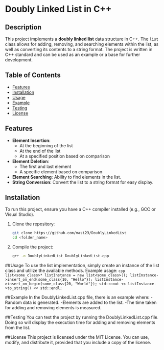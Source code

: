 # Doubly Linked List in C++

## Description

This project implements a **doubly linked list** data structure in C++. The `list` class allows for adding, removing, and searching elements within the list, as well as converting its contents to a string format. The project is written in C++ standard and can be used as an example or a base for further development.

## Table of Contents

- [Features](#features)
- [Installation](#installation)
- [Usage](#usage)
- [Example](#example)
- [Testing](#testing)
- [License](#license)

## Features

- **Element Insertion**:
  - At the beginning of the list
  - At the end of the list
  - At a specified position based on comparison
- **Element Deletion**:
  - The first and last element
  - A specific element based on comparison
- **Element Searching**: Ability to find elements in the list.
- **String Conversion**: Convert the list to a string format for easy display.

## Installation

To run this project, ensure you have a C++ compiler installed (e.g., GCC or Visual Studio).

1. Clone the repository:
   ```bash
   git clone https://github.com/masi23/DoublyLinkedList
   cd <folder_name>

2. Compile the project:
	```bash
	g++ -o DoublyLinkedList DoublyLinkedList.cpp
	```

##Usage
	To use the list implementation, simply create an instance of the list class and utilize the available methods. Example usage:
	```cpp
	list<some_class>* listInstance = new list<some_class>();
	listInstance->insert_on_end(some_class{10, "Hello"});
	listInstance->insert_on_begin(some_class{20, "World"});
	std::cout << listInstance->to_string() << std::endl;
	```

##Example
	In the DoublyLinkedList.cpp file, there is an example where:
	-Random data is generated.
	-Elements are added to the list.
	-The time taken for adding and removing elements is measured.

##Testing
	You can test the project by running the DoublyLinkedList.cpp file. Doing so will display the execution time for adding and removing elements from the list.

##License
	This project is licensed under the MIT License. You can use, modify, and distribute it, provided that you include a copy of the license.